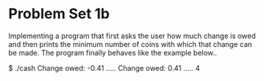 # Problem Set 1b
 
Implementing a program that first asks the user how much change is owed
and then prints the minimum number of coins with which that change can be made.
The program finally behaves like the example below..

$ ./cash                                                                                                                                                                      Change owed: -0.41 .....                                                                                                                                                            Change owed: 0.41 .....                                                                                                                                                             4
